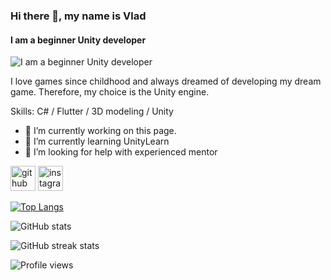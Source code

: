 ### Hi there 👋, my name is Vlad
#### I am a beginner Unity developer
![I am a beginner Unity developer](https://media.giphy.com/media/h408T6Y5GfmXBKW62l/giphy.gif)

I love games since childhood and always dreamed of developing my dream game. Therefore, my choice is the Unity engine.

Skills: C# / Flutter / 3D modeling / Unity 

- 🔭 I’m currently working on this page. 
- 🌱 I’m currently learning UnityLearn 
- 🤔 I’m looking for help with experienced mentor 


[<img src='https://cdn.jsdelivr.net/npm/simple-icons@3.0.1/icons/github.svg' alt='github' height='40'>](https://github.com/MaryDayGit)  [<img src='https://cdn.jsdelivr.net/npm/simple-icons@3.0.1/icons/instagram.svg' alt='instagram' height='40'>](https://www.instagram.com/https://www.instagram.com/i.eternal.pain//)  

[![Top Langs](https://github-readme-stats.vercel.app/api/top-langs/?username=MaryDayGit)](https://github.com/anuraghazra/github-readme-stats)

![GitHub stats](https://github-readme-stats.vercel.app/api?username=MaryDayGit&show_icons=true)  

![GitHub streak stats](https://github-readme-streak-stats.herokuapp.com/?user=MaryDayGit)  

![Profile views](https://gpvc.arturio.dev/MaryDayGit)  














